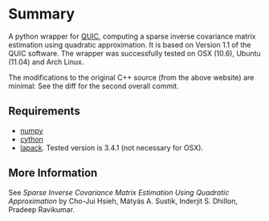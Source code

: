 Summary
=======

A python wrapper for [QUIC](http://www.cs.utexas.edu/~sustik/QUIC/),
computing a sparse inverse covariance matrix estimation using quadratic 
approximation. It is based on Version 1.1 of the QUIC software. The wrapper was 
successfully tested on OSX (10.6), Ubuntu (11.04) and Arch Linux.

The modifications to the original C++ source (from the above website) are minimal:
See the diff for the second overall commit.

Requirements
------------

* [numpy](numpy.scipy.org)
* [cython](cython.org)
* [lapack](http://www.netlib.org/lapack/). Tested version is 3.4.1 (not necessary for OSX).


More Information
----------------
See *Sparse Inverse Covariance Matrix Estimation Using Quadratic Approximation* by
Cho-Jui Hsieh, Mátyás A. Sustik, Inderjit S. Dhillon, Pradeep Ravikumar.
